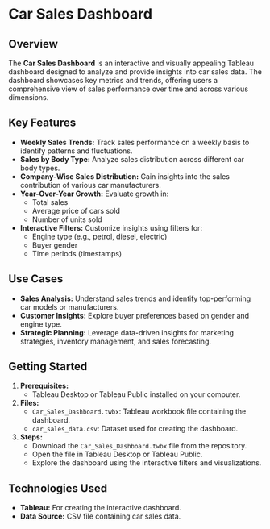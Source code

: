 # Car Sales Dashboard

## Overview
The **Car Sales Dashboard** is an interactive and visually appealing Tableau dashboard designed to analyze and provide insights into car sales data. The dashboard showcases key metrics and trends, offering users a comprehensive view of sales performance over time and across various dimensions.

## Key Features
- **Weekly Sales Trends:** Track sales performance on a weekly basis to identify patterns and fluctuations.
- **Sales by Body Type:** Analyze sales distribution across different car body types.
- **Company-Wise Sales Distribution:** Gain insights into the sales contribution of various car manufacturers.
- **Year-Over-Year Growth:** Evaluate growth in:
  - Total sales
  - Average price of cars sold
  - Number of units sold
- **Interactive Filters:** Customize insights using filters for:
  - Engine type (e.g., petrol, diesel, electric)
  - Buyer gender
  - Time periods (timestamps)

## Use Cases
- **Sales Analysis:** Understand sales trends and identify top-performing car models or manufacturers.
- **Customer Insights:** Explore buyer preferences based on gender and engine type.
- **Strategic Planning:** Leverage data-driven insights for marketing strategies, inventory management, and sales forecasting.

## Getting Started
1. **Prerequisites:**
   - Tableau Desktop or Tableau Public installed on your computer.
2. **Files:**
   - `Car_Sales_Dashboard.twbx`: Tableau workbook file containing the dashboard.
   - `car_sales_data.csv`: Dataset used for creating the dashboard.
3. **Steps:**
   - Download the `Car_Sales_Dashboard.twbx` file from the repository.
   - Open the file in Tableau Desktop or Tableau Public.
   - Explore the dashboard using the interactive filters and visualizations.

## Technologies Used
- **Tableau:** For creating the interactive dashboard.
- **Data Source:** CSV file containing car sales data.
